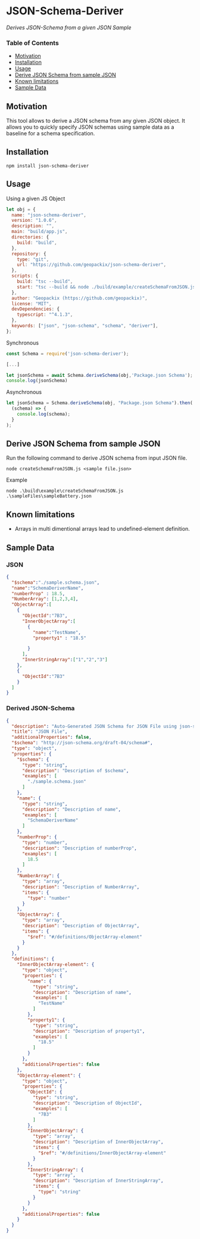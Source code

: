 # JSON-Schema-Deriver

_Derives JSON-Schema from a given JSON Sample_

### Table of Contents

- [Motivation](#motivation)
- [Installation](#installation)
- [Usage](#usage)
- [Derive JSON Schema from sample JSON](#derive-json-schema-from-sample-JSON)
- [Known limitations](#known-limitations)
- [Sample Data](#sample-data)

## Motivation

This tool allows to derive a JSON schema from any given JSON object.
It allows you to quickly specify JSON schemas using sample data as a baseline for a schema specification.

## Installation

```
npm install json-schema-deriver
```

## Usage

Using a given JS Object

```js
let obj = {
  name: "json-schema-deriver",
  version: "1.0.6",
  description: "",
  main: "build/app.js",
  directories: {
    build: "build",
  },
  repository: {
    type: "git",
    url: "https://github.com/geopackix/json-schema-deriver",
  },
  scripts: {
    build: "tsc --build",
    start: "tsc --build && node ./build/example/createSchemaFromJSON.js",
  },
  author: "Geopackix (https://github.com/geopackix)",
  license: "MIT",
  devDependencies: {
    typescript: "^4.1.3",
  },
  keywords: ["json", "json-schema", "schema", "deriver"],
};
```

Synchronous

```js
const Schema = require('json-schema-deriver');

[...]

let jsonSchema = await Schema.deriveSchema(obj,'Package.json Schema');
console.log(jsonSchema)
```

Asynchronous

```js
let jsonSchema = Schema.deriveSchema(obj, "Package.json Schema").then(
  (schema) => {
    console.log(schema);
  }
);
```

## Derive JSON Schema from sample JSON

Run the following command to derive JSON schema from input JSON file.

```
node createSchemaFromJSON.js <sample file.json>
```

Example

```
node .\build\example\createSchemaFromJSON.js .\sampleFiles\sampleBattery.json
```

## Known limitations

- Arrays in multi dimentional arrays lead to undefined-element definition.

## Sample Data

### JSON

```JSON
{
  "$schema":"./sample.schema.json",
  "name":"SchemaDeriverName",
  "numberProp" : 18.5,
  "NumberArray": [1,2,3,4],
  "ObjectArray":[
    {
      "ObjectId":"7B3",
      "InnerObjectArray":[
        {
          "name":"TestName",
          "property1" : "18.5"

        }
      ],
      "InnerStringArray":["1","2","3"]
    },
    {
      "ObjectId":"7B3"
    }
  ]
}
```

### Derived JSON-Schema

```JSON
{
  "description": "Auto-Generated JSON Schema for JSON File using json-schema-deriver (https://github.com/geopackix/json-schema-deriver)",
  "title": "JSON File",
  "additionalProperties": false,
  "$schema": "http://json-schema.org/draft-04/schema#",
  "type": "object",
  "properties": {
    "$schema": {
      "type": "string",
      "description": "Description of $schema",
      "examples": [
        "./sample.schema.json"
      ]
    },
    "name": {
      "type": "string",
      "description": "Description of name",
      "examples": [
        "SchemaDeriverName"
      ]
    },
    "numberProp": {
      "type": "number",
      "description": "Description of numberProp",
      "examples": [
        18.5
      ]
    },
    "NumberArray": {
      "type": "array",
      "description": "Description of NumberArray",
      "items": {
        "type": "number"
      }
    },
    "ObjectArray": {
      "type": "array",
      "description": "Description of ObjectArray",
      "items": {
        "$ref": "#/definitions/ObjectArray-element"
      }
    }
  },
  "definitions": {
    "InnerObjectArray-element": {
      "type": "object",
      "properties": {
        "name": {
          "type": "string",
          "description": "Description of name",
          "examples": [
            "TestName"
          ]
        },
        "property1": {
          "type": "string",
          "description": "Description of property1",
          "examples": [
            "18.5"
          ]
        }
      },
      "additionalProperties": false
    },
    "ObjectArray-element": {
      "type": "object",
      "properties": {
        "ObjectId": {
          "type": "string",
          "description": "Description of ObjectId",
          "examples": [
            "7B3"
          ]
        },
        "InnerObjectArray": {
          "type": "array",
          "description": "Description of InnerObjectArray",
          "items": {
            "$ref": "#/definitions/InnerObjectArray-element"
          }
        },
        "InnerStringArray": {
          "type": "array",
          "description": "Description of InnerStringArray",
          "items": {
            "type": "string"
          }
        }
      },
      "additionalProperties": false
    }
  }
}
```
